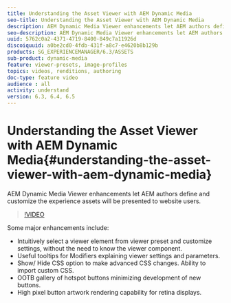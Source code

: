 ```yaml
---
title: Understanding the Asset Viewer with AEM Dynamic Media
seo-title: Understanding the Asset Viewer with AEM Dynamic Media
description: AEM Dynamic Media Viewer enhancements let AEM authors define and customize the experience assets will be presented to website users.
seo-description: AEM Dynamic Media Viewer enhancements let AEM authors define and customize the experience assets will be presented to website users.
uuid: 5762c0a2-4371-4719-8400-849c7a11926d
discoiquuid: a0be2cd0-4fdb-431f-a8c7-e4620b8b129b
products: SG_EXPERIENCEMANAGER/6.3/ASSETS
sub-product: dynamic-media
feature: viewer-presets, image-profiles
topics: videos, renditions, authoring
doc-type: feature video
audience : all
activity: understand
version: 6.3, 6.4, 6.5
---
```


# Understanding the Asset Viewer with AEM Dynamic Media{#understanding-the-asset-viewer-with-aem-dynamic-media}

AEM Dynamic Media Viewer enhancements let AEM authors define and customize the experience assets will be presented to website users.

>[!VIDEO](https://video.tv.adobe.com/v/17783/?quality=9&learn=on)

Some major enhancements include:

* Intuitively select a viewer element from viewer preset and customize settings, without the need to know the viewer component. 
* Useful tooltips for Modifiers explaining viewer settings and parameters.
* Show/ Hide CSS option to make advanced CSS changes. Ability to import custom CSS.
* OOTB gallery of hotspot buttons minimizing development of new buttons.
* High pixel button artwork rendering capability for retina displays.